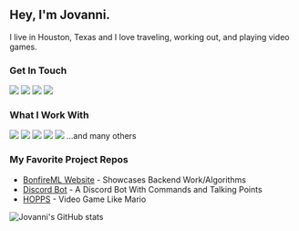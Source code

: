 ## Hey, I'm Jovanni. 
I live in Houston, Texas and I love traveling, working out, and playing video games.

### Get In Touch
<a href="mailto:jovanniochoa38@gmail.com"><img src="https://img.shields.io/badge/Gmail-D14836?style=for-the-badge&logo=gmail&logoColor=white"></a> <a href="https://www.linkedin.com/in/jovanniochoa/"><img src="https://img.shields.io/badge/LinkedIn-0077B5?style=for-the-badge&logo=linkedin&logoColor=white"></a> <a href="[https://www.youtube.com/@thingslearnedhere]()"><img src="https://img.shields.io/badge/YouTube-FF0000?style=for-the-badge&logo=youtube&logoColor=white"></a> <a href="https://www.BonfireML.com"><img src="https://img.shields.io/badge/portfolio-0A0A0A?style=for-the-badge&logo=dev.to&logoColor=white"></a> 

### What I Work With
<img src="https://img.shields.io/badge/JavaScript-F7DF1E?style=for-the-badge&logo=javascript&logoColor=black"> <img src="https://img.shields.io/badge/Node.js-43853D?style=for-the-badge&logo=node.js&logoColor=white"> <img src="https://img.shields.io/badge/HTML5-E34F26?style=for-the-badge&logo=html5&logoColor=white"> <img src="https://img.shields.io/badge/CSS3-1572B6?style=for-the-badge&logo=css3&logoColor=white"> <img src="https://img.shields.io/badge/React-20232A?style=for-the-badge&logo=react&logoColor=61DAFB"> 
...and many others


### My Favorite Project Repos
* <a href="https://github.com/jovanniochoa/MachineLearningVisualization">BonfireML Website</a> - Showcases Backend Work/Algorithms
* <a href="https://github.com/jovanniochoa/ProjectClass">Discord Bot</a> - A Discord Bot With Commands and Talking Points
* <a href="https://github.com/jovanniochoa/HOPPS">HOPPS</a> - Video Game Like Mario

![Jovanni's GitHub stats](https://github-readme-stats.vercel.app/api?username=jovanniochoa&show_icons=true&theme=dark)
